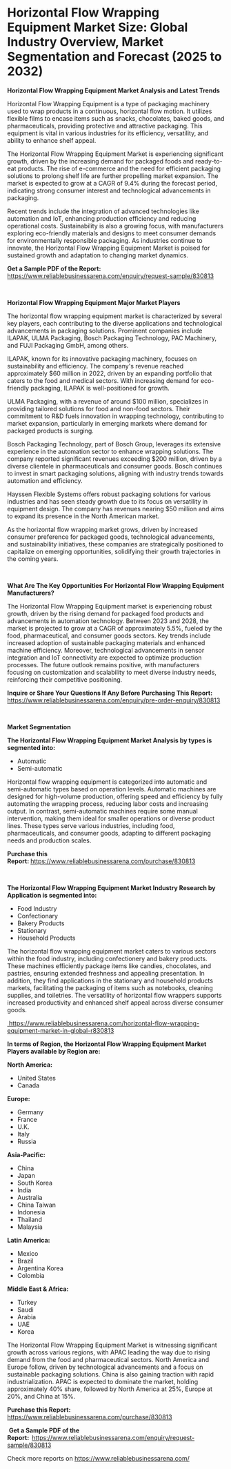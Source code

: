 <p><h1>Horizontal Flow Wrapping Equipment Market Size: Global Industry Overview, Market Segmentation and Forecast (2025 to 2032)</h1></p><p><strong>Horizontal Flow Wrapping Equipment Market Analysis and Latest Trends</strong></p>
<p><p>Horizontal Flow Wrapping Equipment is a type of packaging machinery used to wrap products in a continuous, horizontal flow motion. It utilizes flexible films to encase items such as snacks, chocolates, baked goods, and pharmaceuticals, providing protective and attractive packaging. This equipment is vital in various industries for its efficiency, versatility, and ability to enhance shelf appeal. </p><p>The Horizontal Flow Wrapping Equipment Market is experiencing significant growth, driven by the increasing demand for packaged foods and ready-to-eat products. The rise of e-commerce and the need for efficient packaging solutions to prolong shelf life are further propelling market expansion. The market is expected to grow at a CAGR of 9.4% during the forecast period, indicating strong consumer interest and technological advancements in packaging. </p><p>Recent trends include the integration of advanced technologies like automation and IoT, enhancing production efficiency and reducing operational costs. Sustainability is also a growing focus, with manufacturers exploring eco-friendly materials and designs to meet consumer demands for environmentally responsible packaging. As industries continue to innovate, the Horizontal Flow Wrapping Equipment Market is poised for sustained growth and adaptation to changing market dynamics.</p></p>
<p><strong>Get a Sample PDF of the Report:&nbsp;</strong> <a href="https://www.reliablebusinessarena.com/enquiry/request-sample/830813?utm_campaign=3118&utm_medium=2&utm_source=Github&utm_content=ia&utm_term=24032025&utm_id=horizontal-flow-wrapping-equipment">https://www.reliablebusinessarena.com/enquiry/request-sample/830813</a></p>
<p>&nbsp;</p>
<p><strong>Horizontal Flow Wrapping Equipment Major Market Players</strong></p>
<p><p>The horizontal flow wrapping equipment market is characterized by several key players, each contributing to the diverse applications and technological advancements in packaging solutions. Prominent companies include ILAPAK, ULMA Packaging, Bosch Packaging Technology, PAC Machinery, and FUJI Packaging GmbH, among others.</p><p>ILAPAK, known for its innovative packaging machinery, focuses on sustainability and efficiency. The company's revenue reached approximately $60 million in 2022, driven by an expanding portfolio that caters to the food and medical sectors. With increasing demand for eco-friendly packaging, ILAPAK is well-positioned for growth.</p><p>ULMA Packaging, with a revenue of around $100 million, specializes in providing tailored solutions for food and non-food sectors. Their commitment to R&D fuels innovation in wrapping technology, contributing to market expansion, particularly in emerging markets where demand for packaged products is surging.</p><p>Bosch Packaging Technology, part of Bosch Group, leverages its extensive experience in the automation sector to enhance wrapping solutions. The company reported significant revenues exceeding $200 million, driven by a diverse clientele in pharmaceuticals and consumer goods. Bosch continues to invest in smart packaging solutions, aligning with industry trends towards automation and efficiency.</p><p>Hayssen Flexible Systems offers robust packaging solutions for various industries and has seen steady growth due to its focus on versatility in equipment design. The company has revenues nearing $50 million and aims to expand its presence in the North American market.</p><p>As the horizontal flow wrapping market grows, driven by increased consumer preference for packaged goods, technological advancements, and sustainability initiatives, these companies are strategically positioned to capitalize on emerging opportunities, solidifying their growth trajectories in the coming years.</p></p>
<p>&nbsp;</p>
<p><strong>What Are The Key Opportunities For Horizontal Flow Wrapping Equipment Manufacturers?</strong></p>
<p><p>The Horizontal Flow Wrapping Equipment market is experiencing robust growth, driven by the rising demand for packaged food products and advancements in automation technology. Between 2023 and 2028, the market is projected to grow at a CAGR of approximately 5.5%, fueled by the food, pharmaceutical, and consumer goods sectors. Key trends include increased adoption of sustainable packaging materials and enhanced machine efficiency. Moreover, technological advancements in sensor integration and IoT connectivity are expected to optimize production processes. The future outlook remains positive, with manufacturers focusing on customization and scalability to meet diverse industry needs, reinforcing their competitive positioning.</p></p>
<p><strong>Inquire or Share Your Questions If Any Before Purchasing This Report:</strong> <a href="https://www.reliablebusinessarena.com/enquiry/pre-order-enquiry/830813?utm_campaign=3118&utm_medium=2&utm_source=Github&utm_content=ia&utm_term=24032025&utm_id=horizontal-flow-wrapping-equipment">https://www.reliablebusinessarena.com/enquiry/pre-order-enquiry/830813</a></p>
<p>&nbsp;</p>
<p><strong>Market Segmentation</strong></p>
<p><strong>The Horizontal Flow Wrapping Equipment Market Analysis by types is segmented into:</strong></p>
<p><ul><li>Automatic</li><li>Semi-automatic</li></ul></p>
<p><p>Horizontal flow wrapping equipment is categorized into automatic and semi-automatic types based on operation levels. Automatic machines are designed for high-volume production, offering speed and efficiency by fully automating the wrapping process, reducing labor costs and increasing output. In contrast, semi-automatic machines require some manual intervention, making them ideal for smaller operations or diverse product lines. These types serve various industries, including food, pharmaceuticals, and consumer goods, adapting to different packaging needs and production scales.</p></p>
<p><strong>Purchase this Report:&nbsp;</strong><a href="https://www.reliablebusinessarena.com/purchase/830813?utm_campaign=3118&utm_medium=2&utm_source=Github&utm_content=ia&utm_term=24032025&utm_id=horizontal-flow-wrapping-equipment">https://www.reliablebusinessarena.com/purchase/830813</a></p>
<p>&nbsp;</p>
<p><strong>The Horizontal Flow Wrapping Equipment Market Industry Research by Application is segmented into:</strong></p>
<p><ul><li>Food Industry</li><li>Confectionary</li><li>Bakery Products</li><li>Stationary</li><li>Household Products</li></ul></p>
<p><p>The horizontal flow wrapping equipment market caters to various sectors within the food industry, including confectionery and bakery products. These machines efficiently package items like candies, chocolates, and pastries, ensuring extended freshness and appealing presentation. In addition, they find applications in the stationary and household products markets, facilitating the packaging of items such as notebooks, cleaning supplies, and toiletries. The versatility of horizontal flow wrappers supports increased productivity and enhanced shelf appeal across diverse consumer goods.</p></p>
<p><a href="https://www.reliablebusinessarena.com/horizontal-flow-wrapping-equipment-market-in-global-r830813?utm_campaign=3118&utm_medium=2&utm_source=Github&utm_content=ia&utm_term=24032025&utm_id=horizontal-flow-wrapping-equipment">&nbsp;https://www.reliablebusinessarena.com/horizontal-flow-wrapping-equipment-market-in-global-r830813</a></p>
<p><strong>In terms of Region, the Horizontal Flow Wrapping Equipment Market Players available by Region are:</strong></p>
<p>
    <p> <strong> North America: </strong>
        <ul>
            <li>United States</li>
            <li>Canada</li>
        </ul>
        </p> 
    <p> <strong> Europe: </strong>
        <ul>
            <li>Germany</li>
            <li>France</li>
            <li>U.K.</li>
            <li>Italy</li>
            <li>Russia</li>
        </ul>
        </p> 
    <p> <strong> Asia-Pacific: </strong>
        <ul>
            <li>China</li>
            <li>Japan</li>
            <li>South Korea</li>
            <li>India</li>
            <li>Australia</li>
            <li>China Taiwan</li>
            <li>Indonesia</li>
            <li>Thailand</li>
            <li>Malaysia</li>
        </ul>
        </p> 
    <p> <strong> Latin America: </strong>
        <ul>
            <li>Mexico</li>
            <li>Brazil</li>
            <li>Argentina Korea</li>
            <li>Colombia</li>
        </ul>
        </p> 
    <p> <strong> Middle East & Africa: </strong>
        <ul>
            <li>Turkey</li>
            <li>Saudi</li>
            <li>Arabia</li>
            <li>UAE</li>
            <li>Korea</li>
        </ul>
    </p>
    </p>
<p><p>The Horizontal Flow Wrapping Equipment Market is witnessing significant growth across various regions, with APAC leading the way due to rising demand from the food and pharmaceutical sectors. North America and Europe follow, driven by technological advancements and a focus on sustainable packaging solutions. China is also gaining traction with rapid industrialization. APAC is expected to dominate the market, holding approximately 40% share, followed by North America at 25%, Europe at 20%, and China at 15%.</p></p>
<p><strong>Purchase this Report: </strong><a href="https://www.reliablebusinessarena.com/purchase/830813?utm_campaign=3118&utm_medium=2&utm_source=Github&utm_content=ia&utm_term=24032025&utm_id=horizontal-flow-wrapping-equipment">https://www.reliablebusinessarena.com/purchase/830813</a></p>
<p>&nbsp;<strong>Get a Sample PDF of the Report:&nbsp;&nbsp;</strong><a href="https://www.reliablebusinessarena.com/enquiry/request-sample/830813?utm_campaign=3118&utm_medium=2&utm_source=Github&utm_content=ia&utm_term=24032025&utm_id=horizontal-flow-wrapping-equipment">https://www.reliablebusinessarena.com/enquiry/request-sample/830813</a></p>
<p><strong></strong></p>
<p>Check more reports on <a href="https://www.reliablebusinessarena.com/?utm_campaign=3118&utm_medium=2&utm_source=Github&utm_content=ia&utm_term=24032025&utm_id=horizontal-flow-wrapping-equipment">https://www.reliablebusinessarena.com/</a></p>